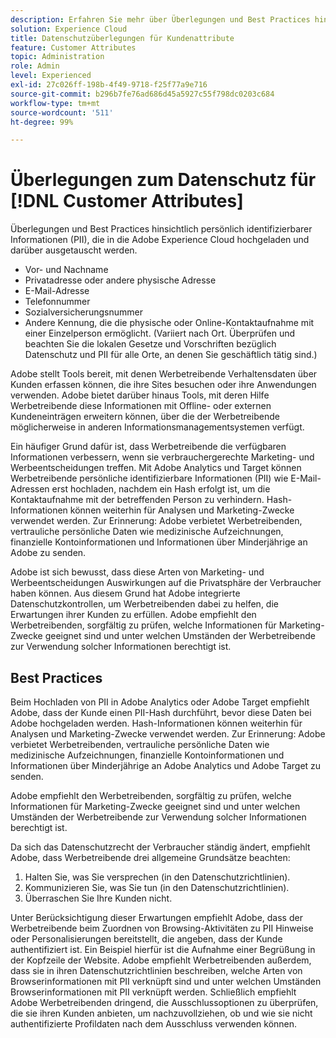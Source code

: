 ```yaml
---
description: Erfahren Sie mehr über Überlegungen und Best Practices hinsichtlich persönlich identifizierbarer Informationen (PII), die in Experience Cloud hochgeladen und verwendet werden.
solution: Experience Cloud
title: Datenschutzüberlegungen für Kundenattribute
feature: Customer Attributes
topic: Administration
role: Admin
level: Experienced
exl-id: 27c026ff-198b-4f49-9718-f25f77a9e716
source-git-commit: b296b7fe76ad686d45a5927c55f798dc0203c684
workflow-type: tm+mt
source-wordcount: '511'
ht-degree: 99%

---
```


# Überlegungen zum Datenschutz für [!DNL Customer Attributes]

Überlegungen und Best Practices hinsichtlich persönlich identifizierbarer Informationen (PII), die in die Adobe Experience Cloud hochgeladen und darüber ausgetauscht werden.

* Vor- und Nachname
* Privatadresse oder andere physische Adresse
* E-Mail-Adresse
* Telefonnummer
* Sozialversicherungsnummer
* Andere Kennung, die die physische oder Online-Kontaktaufnahme mit einer Einzelperson ermöglicht. (Variiert nach Ort. Überprüfen und beachten Sie die lokalen Gesetze und Vorschriften bezüglich Datenschutz und PII für alle Orte, an denen Sie geschäftlich tätig sind.)

Adobe stellt Tools bereit, mit denen Werbetreibende Verhaltensdaten über Kunden erfassen können, die ihre Sites besuchen oder ihre Anwendungen verwenden. Adobe bietet darüber hinaus Tools, mit deren Hilfe Werbetreibende diese Informationen mit Offline- oder externen Kundeneinträgen erweitern können, über die der Werbetreibende möglicherweise in anderen Informationsmanagementsystemen verfügt.

Ein häufiger Grund dafür ist, dass Werbetreibende die verfügbaren Informationen verbessern, wenn sie verbrauchergerechte Marketing- und Werbeentscheidungen treffen. Mit Adobe Analytics und Target können Werbetreibende persönliche identifizierbare Informationen (PII) wie E-Mail-Adressen erst hochladen, nachdem ein Hash erfolgt ist, um die Kontaktaufnahme mit der betreffenden Person zu verhindern. Hash-Informationen können weiterhin für Analysen und Marketing-Zwecke verwendet werden. Zur Erinnerung: Adobe verbietet Werbetreibenden, vertrauliche persönliche Daten wie medizinische Aufzeichnungen, finanzielle Kontoinformationen und Informationen über Minderjährige an Adobe zu senden.

Adobe ist sich bewusst, dass diese Arten von Marketing- und Werbeentscheidungen Auswirkungen auf die Privatsphäre der Verbraucher haben können. Aus diesem Grund hat Adobe integrierte Datenschutzkontrollen, um Werbetreibenden dabei zu helfen, die Erwartungen ihrer Kunden zu erfüllen. Adobe empfiehlt den Werbetreibenden, sorgfältig zu prüfen, welche Informationen für Marketing-Zwecke geeignet sind und unter welchen Umständen der Werbetreibende zur Verwendung solcher Informationen berechtigt ist.

## Best Practices

Beim Hochladen von PII in Adobe Analytics oder Adobe Target empfiehlt Adobe, dass der Kunde einen PII-Hash durchführt, bevor diese Daten bei Adobe hochgeladen werden. Hash-Informationen können weiterhin für Analysen und Marketing-Zwecke verwendet werden. Zur Erinnerung: Adobe verbietet Werbetreibenden, vertrauliche persönliche Daten wie medizinische Aufzeichnungen, finanzielle Kontoinformationen und Informationen über Minderjährige an Adobe Analytics und Adobe Target zu senden.

Adobe empfiehlt den Werbetreibenden, sorgfältig zu prüfen, welche Informationen für Marketing-Zwecke geeignet sind und unter welchen Umständen der Werbetreibende zur Verwendung solcher Informationen berechtigt ist.

Da sich das Datenschutzrecht der Verbraucher ständig ändert, empfiehlt Adobe, dass Werbetreibende drei allgemeine Grundsätze beachten:

1. Halten Sie, was Sie versprechen (in den Datenschutzrichtlinien).
1. Kommunizieren Sie, was Sie tun (in den Datenschutzrichtlinien).
1. Überraschen Sie Ihre Kunden nicht.

Unter Berücksichtigung dieser Erwartungen empfiehlt Adobe, dass der Werbetreibende beim Zuordnen von Browsing-Aktivitäten zu PII Hinweise oder Personalisierungen bereitstellt, die angeben, dass der Kunde authentifiziert ist. Ein Beispiel hierfür ist die Aufnahme einer Begrüßung in der Kopfzeile der Website. Adobe empfiehlt Werbetreibenden außerdem, dass sie in ihren Datenschutzrichtlinien beschreiben, welche Arten von Browserinformationen mit PII verknüpft sind und unter welchen Umständen Browserinformationen mit PII verknüpft werden. Schließlich empfiehlt Adobe Werbetreibenden dringend, die Ausschlussoptionen zu überprüfen, die sie ihren Kunden anbieten, um nachzuvollziehen, ob und wie sie nicht authentifizierte Profildaten nach dem Ausschluss verwenden können.
